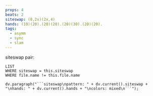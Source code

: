 ```yaml
---
props: 4
beats: 2
siteswap: (8,2x)(2x,4)
hands: (10)(20).(20)(20).(20)(30).(20)(20).
tags:
  - asymm
  - sync
  - slam
---
```


siteswap pair:
```dataview
LIST
WHERE siteswap = this.siteswap
WHERE file.name != this.file.name
```
```dataviewjs
dv.paragraph("```siteswap\npattern: " + dv.current().siteswap + "\nhands: " + dv.current().hands + "\ncolors: mixed\n```");
```
